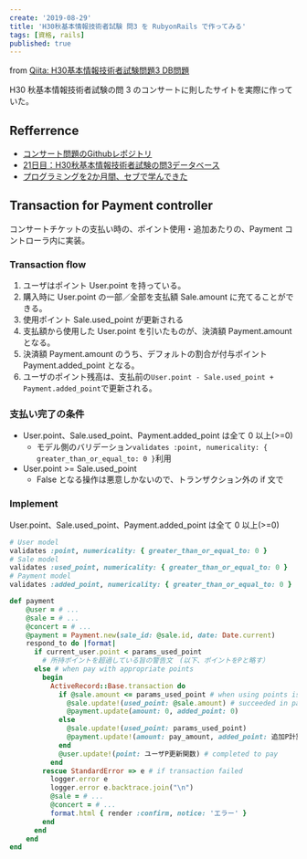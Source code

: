 ```yaml
---
create: '2019-08-29'
title: 'H30秋基本情報技術者試験 問3 を RubyonRails で作ってみる'
tags: [資格, rails]
published: true
---
```


from [Qiita: H30基本情報技術者試験問題3 DB問題](https://qiita.com/OriverK/items/4e71ebd81a6ef372dcf9)

H30 秋基本情報技術者試験の問 3 のコンサートに則したサイトを実際に作っていた。

## Refferrence

- [コンサート問題のGithubレポジトリ](https://github.com/oriverk/ConcertTicket)
- [21日目：H30秋基本情報技術者試験の問3データベース](https://qiita.com/OriverK/items/6efe454be2d6be84ceb5)
- [プログラミングを2か月間、セブで学んできた](https://qiita.com/OriverK/items/30d8941c7799c9aa6dfd)

## Transaction for Payment controller

コンサートチケットの支払い時の、ポイント使用・追加あたりの、Payment コントローラ内に実装。

### Transaction flow

1. ユーザはポイント User.point を持っている。
2. 購入時に User.point の一部／全部を支払額 Sale.amount に充てることができる。
3. 使用ポイント Sale.used_point が更新される
4. 支払額から使用した User.point を引いたものが、決済額 Payment.amount となる。
5. 決済額 Payment.amount のうち、デフォルトの割合が付与ポイント Payment.added_point となる。
6. ユーザのポイント残高は、支払前の`User.point - Sale.used_point + Payment.added_point`で更新される。

### 支払い完了の条件

- User.point、Sale.used_point、Payment.added_point は全て 0 以上(>=0)
  - モデル側のバリデーション`validates :point, numericality: { greater_than_or_equal_to: 0 }`利用
- User.point >= Sale.used_point
  - False となる操作は悪意しかないので、トランザクション外の if 文で

### Implement

 User.point、Sale.used_point、Payment.added_point は全て 0 以上(>=0)

```rb
# User model
validates :point, numericality: { greater_than_or_equal_to: 0 }
# Sale model
validates :used_point, numericality: { greater_than_or_equal_to: 0 }
# Payment model
validates :added_point, numericality: { greater_than_or_equal_to: 0 }
```

```rb:users_controller.rb
def payment
    @user = # ...
    @sale = # ...
    @concert = # ...
    @payment = Payment.new(sale_id: @sale.id, date: Date.current)
    respond_to do |format|
      if current_user.point < params_used_point 
        # 所持ポイントを超過している旨の警告文　(以下、ポイントをPと略す）
      else # when pay with appropriate points
        begin
          ActiveRecord::Base.transaction do
            if @sale.amount <= params_used_point # when using points is over sale price
              @sale.update!(used_point: @sale.amount) # succeeded in paying
              @payment.update(amount: 0, added_point: 0) 
            else
              @sale.update!(used_point: params_used_point)
              @payment.update!(amount: pay_amount, added_point: 追加P計算関数)
            end
            @user.update!(point: ユーザP更新関数) # completed to pay
          end
        rescue StandardError => e # if transaction failed
          logger.error e
          logger.error e.backtrace.join("\n")
          @sale = # ...
          @concert = # ...
          format.html { render :confirm, notice: 'エラー' }
        end
      end
    end
end
```
